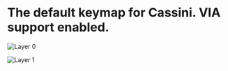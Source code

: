# The default keymap for Cassini. VIA support enabled.

![Layer 0](https://i.imgur.com/ETGhLKR.png)

![Layer 1](https://i.imgur.com/JgUsHhA.png)